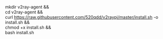 mkdir v2ray-agent && \
cd v2ray-agent && \
curl https://raw.githubusercontent.com/520qdd/v2raypj/master/install.sh -o install.sh && \
chmod +x install.sh && \
bash install.sh
